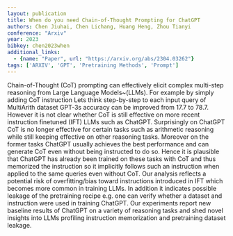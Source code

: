 ```yaml
---
layout: publication
title: When do you need Chain-of-Thought Prompting for ChatGPT
authors: Chen Jiuhai, Chen Lichang, Huang Heng, Zhou Tianyi
conference: "Arxiv"
year: 2023
bibkey: chen2023when
additional_links:
  - {name: "Paper", url: "https://arxiv.org/abs/2304.03262"}
tags: ['ARXIV', 'GPT', 'Pretraining Methods', 'Prompt']
---
```

Chain-of-Thought (CoT) prompting can effectively elicit complex multi-step reasoning from Large Language Models~(LLMs). For example by simply adding CoT instruction Lets think step-by-step to each input query of MultiArith dataset GPT-3s accuracy can be improved from 17.7 to 78.7. However it is not clear whether CoT is still effective on more recent instruction finetuned (IFT) LLMs such as ChatGPT. Surprisingly on ChatGPT CoT is no longer effective for certain tasks such as arithmetic reasoning while still keeping effective on other reasoning tasks. Moreover on the former tasks ChatGPT usually achieves the best performance and can generate CoT even without being instructed to do so. Hence it is plausible that ChatGPT has already been trained on these tasks with CoT and thus memorized the instruction so it implicitly follows such an instruction when applied to the same queries even without CoT. Our analysis reflects a potential risk of overfitting/bias toward instructions introduced in IFT which becomes more common in training LLMs. In addition it indicates possible leakage of the pretraining recipe e.g. one can verify whether a dataset and instruction were used in training ChatGPT. Our experiments report new baseline results of ChatGPT on a variety of reasoning tasks and shed novel insights into LLMs profiling instruction memorization and pretraining dataset leakage.
